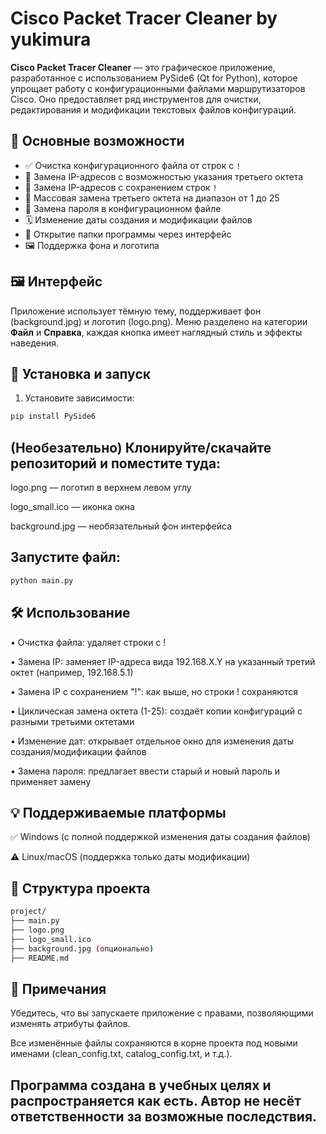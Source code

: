 # Cisco Packet Tracer Cleaner by yukimura

**Cisco Packet Tracer Cleaner** — это графическое приложение, разработанное с использованием PySide6 (Qt for Python), которое упрощает работу с конфигурационными файлами маршрутизаторов Cisco. Оно предоставляет ряд инструментов для очистки, редактирования и модификации текстовых файлов конфигураций.

## 🧩 Основные возможности

- ✅ Очистка конфигурационного файла от строк с `!`
- 🔁 Замена IP-адресов с возможностью указания третьего октета
- 🔁 Замена IP-адресов с сохранением строк `!`
- 🔁 Массовая замена третьего октета на диапазон от 1 до 25
- 🔐 Замена пароля в конфигурационном файле
- 🗓 Изменение даты создания и модификации файлов
- 📂 Открытие папки программы через интерфейс
- 🖼 Поддержка фона и логотипа

## 🖼 Интерфейс

Приложение использует тёмную тему, поддерживает фон (background.jpg) и логотип (logo.png). Меню разделено на категории **Файл** и **Справка**, каждая кнопка имеет наглядный стиль и эффекты наведения.

## 🚀 Установка и запуск

1. Установите зависимости:

```bash
pip install PySide6
```

## (Необезательно) Клонируйте/скачайте репозиторий и поместите туда: 

logo.png — логотип в верхнем левом углу

logo_small.ico — иконка окна

background.jpg — необязательный фон интерфейса

## Запустите файл:
```bash
python main.py
```
 ## 🛠 Использование
• Очистка файла: удаляет строки с !

• Замена IP: заменяет IP-адреса вида 192.168.X.Y на указанный третий октет (например, 192.168.5.1)

• Замена IP с сохранением "!": как выше, но строки ! сохраняются

• Циклическая замена октета (1-25): создаёт копии конфигураций с разными третьими октетами

• Изменение дат: открывает отдельное окно для изменения даты создания/модификации файлов

• Замена пароля: предлагает ввести старый и новый пароль и применяет замену

## 💡 Поддерживаемые платформы
✅ Windows (с полной поддержкой изменения даты создания файлов)

⚠️ Linux/macOS (поддержка только даты модификации)

## 📁 Структура проекта

```bash
project/
├── main.py
├── logo.png
├── logo_small.ico
├── background.jpg (опционально)
├── README.md
```

## 📌 Примечания
Убедитесь, что вы запускаете приложение с правами, позволяющими изменять атрибуты файлов.

Все изменённые файлы сохраняются в корне проекта под новыми именами (clean_config.txt, catalog_config.txt, и т.д.).


## Программа создана в учебных целях и распространяется как есть. Автор не несёт ответственности за возможные последствия.
